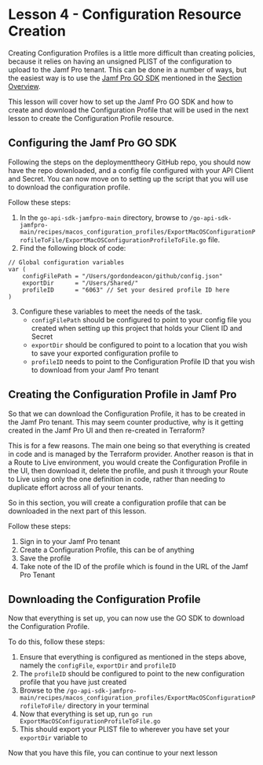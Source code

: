 # Lesson 4 - Configuration Resource Creation

Creating Configuration Profiles is a little more difficult than creating policies, because it relies on having an unsigned PLIST of the configuration to upload to the Jamf Pro tenant. This can be done in a number of ways, but the easiest way is to use the [Jamf Pro GO SDK](https://github.com/deploymenttheory/go-api-sdk-jamfpro) mentioned in the [Section Overview]().

This lesson will cover how to set up the Jamf Pro GO SDK and how to create and download the Configuration Profile that will be used in the next lesson to create the Configuration Profile resource.

## Configuring the Jamf Pro GO SDK

Following the steps on the deploymenttheory GitHub repo, you should now have the repo downloaded, and a config file configured with your API Client and Secret. You can now move on to setting up the script that you will use to download the configuration profile.

Follow these steps:

1. In the `go-api-sdk-jamfpro-main` directory, browse to `/go-api-sdk-jamfpro-main/recipes/macos_configuration_profiles/ExportMacOSConfigurationProfileToFile/ExportMacOSConfigurationProfileToFile.go` file.
2. Find the following block of code:

```
// Global configuration variables
var (
	configFilePath = "/Users/gordondeacon/github/config.json"
	exportDir      = "/Users/Shared/"
	profileID      = "6063" // Set your desired profile ID here
)
```

3. Configure these variables to meet the needs of the task.
   - `configFilePath` should be configured to point to your config file you created when setting up this project that holds your Client ID and Secret
   - `exportDir` should be configured to point to a location that you wish to save your exported configuration profile to
   - `profileID` needs to point to the Configuration Profile ID that you wish to download from your Jamf Pro tenant

## Creating the Configuration Profile in Jamf Pro

So that we can download the Configuration Profile, it has to be created in the Jamf Pro tenant. This may seem counter productive, why is it getting created in the Jamf Pro UI and then re-created in Terraform?

This is for a few reasons. The main one being so that everything is created in code and is managed by the Terraform provider. Another reason is that in a Route to Live environment, you would create the Configuration Profile in the UI, then download it, delete the profile, and push it through your Route to Live using only the one definition in code, rather than needing to duplicate effort across all of your tenants.

So in this section, you will create a configuration profile that can be downloaded in the next part of this lesson.

Follow these steps:

1. Sign in to your Jamf Pro tenant
2. Create a Configuration Profile, this can be of anything
3. Save the profile
4. Take note of the ID of the profile which is found in the URL of the Jamf Pro Tenant

## Downloading the Configuration Profile

Now that everything is set up, you can now use the GO SDK to download the Configuration Profile.

To do this, follow these steps:

1. Ensure that everything is configured as mentioned in the steps above, namely the `configFile`, `exportDir` and `profileID`
2. The `profileID` should be configured to point to the new configuration profile that you have just created
3. Browse to the `/go-api-sdk-jamfpro-main/recipes/macos_configuration_profiles/ExportMacOSConfigurationProfileToFile/` directory in your terminal
4. Now that everything is set up, run `go run ExportMacOSConfigurationProfileToFile.go`
5. This should export your PLIST file to wherever you have set your `exportDir` variable to

Now that you have this file, you can continue to your next lesson
